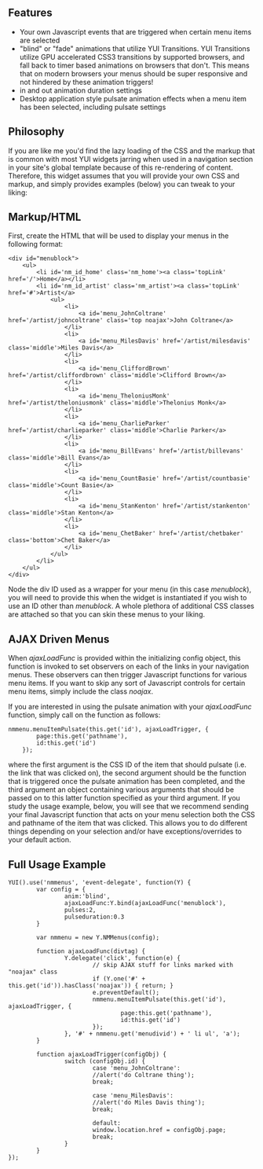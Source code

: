Features
--------

- Your own Javascript events that are triggered when certain menu items are selected
- "blind" or "fade" animations that utilize YUI Transitions. YUI Transitions utilize GPU accelerated CSS3 transitions by supported browsers, and fall back to timer based animations on browsers that don't. This means that on modern browsers your menus should be super responsive and not hindered by these animation triggers!
- in and out animation duration settings
- Desktop application style pulsate animation effects when a menu item has been selected, including pulsate settings

Philosophy
----------

If you are like me you'd find the lazy loading of the CSS and the markup that is common with most YUI widgets jarring when used in a navigation section in your site's global template because of this re-rendering of content. Therefore, this widget assumes that you will provide your own CSS and markup, and simply provides examples (below) you can tweak to your liking:

Markup/HTML
-----------

First, create the HTML that will be used to display your menus in the following format:

	<div id="menublock">
	    <ul> 
	        <li id='nm_id_home' class='nm_home'><a class='topLink' href='/'>Home</a></li> 
	        <li id='nm_id_artist' class='nm_artist'><a class='topLink' href='#'>Artist</a> 
	            <ul> 
	                <li> 
	                    <a id='menu_JohnColtrane' href='/artist/johncoltrane' class='top noajax'>John Coltrane</a> 
	                </li> 
	                <li> 
	                    <a id='menu_MilesDavis' href='/artist/milesdavis' class='middle'>Miles Davis</a> 
	                </li> 
	                <li> 
	                    <a id='menu_CliffordBrown' href='/artist/cliffordbrown' class='middle'>Clifford Brown</a> 
	                </li> 
	                <li> 
	                    <a id='menu_TheloniusMonk' href='/artist/theloniusmonk' class='middle'>Thelonius Monk</a> 
	                </li>        
	                <li> 
	                    <a id='menu_CharlieParker' href='/artist/charlieparker' class='middle'>Charlie Parker</a> 
	                </li>                                           
	                <li> 
	                    <a id='menu_BillEvans' href='/artist/billevans' class='middle'>Bill Evans</a> 
	                </li>
	                <li> 
	                    <a id='menu_CountBasie' href='/artist/countbasie' class='middle'>Count Basie</a> 
	                </li>
	                <li> 
	                    <a id='menu_StanKenton' href='/artist/stankenton' class='middle'>Stan Kenton</a> 
	                </li>
	                <li> 
	                    <a id='menu_ChetBaker' href='/artist/chetbaker' class='bottom'>Chet Baker</a> 
	                </li>
	            </ul> 
	        </li>
	    </ul>
	</div>


Node the div ID used as a wrapper for your menu (in this case *menublock*), you will need to provide this when the widget is instantiated if you wish to use an ID other than *menublock*. A whole plethora of additional CSS classes are attached so that you can skin these menus to your liking.


AJAX Driven Menus
-----------------

When *ajaxLoadFunc* is provided within the initializing config object, this function is invoked to set observers on each of the links in your navigation menus. These observers can then trigger Javascript functions for various menu items. If you want to skip any sort of Javascript controls for certain menu items, simply include the class *noajax*.

If you are interested in using the pulsate animation with your *ajaxLoadFunc* function, simply call on the function as follows:

	nmmenu.menuItemPulsate(this.get('id'), ajaxLoadTrigger, {
            page:this.get('pathname'),
            id:this.get('id')
    	});

where the first argument is the CSS ID of the item that should pulsate (i.e. the link that was clicked on), the second argument should be the function that is triggered once the pulsate animation has been completed, and the third argument an object containing various arguments that should be passed on to this latter function specified as your third argument. If you study the usage example, below, you will see that we recommend sending your final Javascript function that acts on your menu selection both the CSS and pathname of the item that was clicked. This allows you to do different things depending on your selection and/or have exceptions/overrides to your default action.


Full Usage Example
------------------

	YUI().use('nmmenus', 'event-delegate', function(Y) {
	        var config = {
	                anim:'blind',
	                ajaxLoadFunc:Y.bind(ajaxLoadFunc('menublock'),
	                pulses:2,
	                pulseduration:0.3
	        }
        
	        var nmmenu = new Y.NMMenus(config);
        
	        function ajaxLoadFunc(divtag) {
	                Y.delegate('click', function(e) {
	                        // skip AJAX stuff for links marked with "noajax" class
	                        if (Y.one('#' + this.get('id')).hasClass('noajax')) { return; }
	                        e.preventDefault();
	                        nmmenu.menuItemPulsate(this.get('id'), ajaxLoadTrigger, {
	                                page:this.get('pathname'),
	                                id:this.get('id')
	                        });
	                }, '#' + nmmenu.get('menudivid') + ' li ul', 'a');
	        }

	        function ajaxLoadTrigger(configObj) {
	                switch (configObj.id) {
	                        case 'menu_JohnColtrane':
	                        //alert('do Coltrane thing');
	                        break;
                        
	                        case 'menu_MilesDavis':
	                        //alert('do Miles Davis thing');
	                        break;
                        
	                        default:
	                        window.location.href = configObj.page;
	                        break;
	                }
	        }
	});